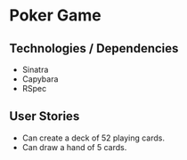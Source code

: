 # Poker Game

## Technologies / Dependencies

- Sinatra
- Capybara
- RSpec

## User Stories

- Can create a deck of 52 playing cards.
- Can draw a hand of 5 cards.
